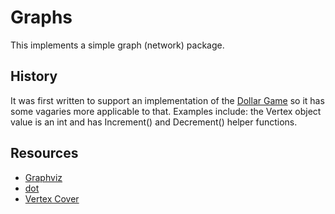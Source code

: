 # Graphs

This implements a simple graph (network) package.

## History

It was first written to support an implementation of the [Dollar Game](https://drive.google.com/file/d/1RMmfJ_0E6Gy-R6a59mkR_donKzSNHxJq/view) so it has some vagaries more applicable to that. Examples include: the Vertex object value is an int and has Increment() and Decrement() helper functions.

## Resources

* [Graphviz](https://www.graphviz.org/documentation/)
* [dot](https://pkg.go.dev/github.com/emicklei/dot)
* [Vertex Cover](https://en.wikipedia.org/wiki/Vertex_cover)

